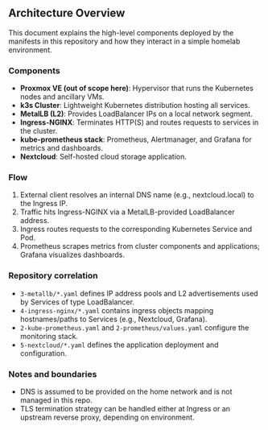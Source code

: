 ## Architecture Overview

This document explains the high-level components deployed by the manifests in this repository and how they interact in a simple homelab environment.

### Components
- **Proxmox VE (out of scope here)**: Hypervisor that runs the Kubernetes nodes and ancillary VMs.
- **k3s Cluster**: Lightweight Kubernetes distribution hosting all services.
- **MetalLB (L2)**: Provides LoadBalancer IPs on a local network segment.
- **Ingress-NGINX**: Terminates HTTP(S) and routes requests to services in the cluster.
- **kube-prometheus stack**: Prometheus, Alertmanager, and Grafana for metrics and dashboards.
- **Nextcloud**: Self-hosted cloud storage application.

### Flow
1. External client resolves an internal DNS name (e.g., nextcloud.local) to the Ingress IP.
2. Traffic hits Ingress-NGINX via a MetalLB-provided LoadBalancer address.
3. Ingress routes requests to the corresponding Kubernetes Service and Pod.
4. Prometheus scrapes metrics from cluster components and applications; Grafana visualizes dashboards.


### Repository correlation
- `3-metallb/*.yaml` defines IP address pools and L2 advertisements used by Services of type LoadBalancer.
- `4-ingress-nginx/*.yaml` contains ingress objects mapping hostnames/paths to Services (e.g., Nextcloud, Grafana).
- `2-kube-prometheus.yaml` and `2-prometheus/values.yaml` configure the monitoring stack.
- `5-nextcloud/*.yaml` defines the application deployment and configuration.

### Notes and boundaries
- DNS is assumed to be provided on the home network and is not managed in this repo.
- TLS termination strategy can be handled either at Ingress or an upstream reverse proxy, depending on environment.



